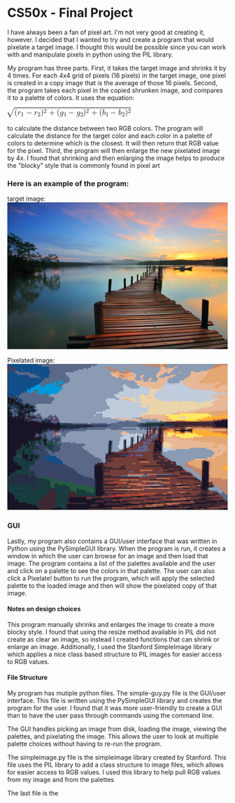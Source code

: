 # CS50x - Final Project

<p>I have always been a fan of pixel art.  I'm not very good at creating it, however. I decided that I wanted
to try and create a program that would pixelate a target image.  I thought this would be
possible since you can work with and manipulate pixels in python using the PIL library.
</p>

<p>My program has three parts.  First, it takes the target image and shrinks it by 4 times.
For each 4x4 grid of pixels (16 pixels) in the target image, one pixel is created in a copy
image that is the average of those 16 pixels.  Second, the program takes each pixel in the
copied shrunken image,  and compares it to a palette of colors.  It uses the equation:
</p>

![Equation](Images/Equation.png)

<p>to calculate the distance between two RGB colors.  The program will calculate the distance
for the target color and each color in a palette of colors to determine which is the closest.
It will then return that RGB value for the pixel.  Third, the program will then enlarge the
new pixelated image by 4x.  I found that shrinking and then enlarging the image helps to
produce the "blocky" style that is commonly found in pixel art</p>

### Here is an example of the program:

target image:<br>
![Image of Landscape](Images/landscape.jpg)

Pixelated image:<br>
![Pixelated landscape](Images/pixelimage.png)

### GUI

<p>Lastly, my program also contains a GUI/user interface that was written in Python using the
PySimpleGUI library.  When the program is run, it creates a window in which the user can
browse for an image and then load that image.  The program contains a list of the palettes
available and the user and click on a palette to see the colors in that palette.  The user can
also click a Pixelate! button to run the program, which will apply the selected palette
to the loaded image and then will show the pixelated copy of that image.</p>

#### Notes on design choices

<p>This program manually shrinks and enlarges the image to create a more blocky style.  I found
that using the resize method available in PIL did not create as clear an image, so instead I
created functions that can shrink or enlarge an image.  Additionally, I used the Stanford SimpleImage
library which applies a nice class based structure to PIL images for easier access to RGB values.</p>

#### File Structure
<p>My program has mutiple python files.  The simple-guy.py file is the GUI/user interface.  This file
is written using the PySimpleGUI library and creates the program for the user.  I found that it was
more user-friendly to create a GUI than to have the user pass through commands using the command line.</p>

<p>The GUI handles picking an image from disk, loading the image, viewing the palettes, and pixelating the image.
This allows the user to look at multiple palette choices without having to re-run the program.</p>

<p>The simpleimage.py file is the simpleimage library created by Stanford.  This file uses the PIL
library to add a class structure to image files, which allows for easier access to RGB values.  I used
this library to help pull RGB values from my image and from the palettes</p>

<p>The last file is the 